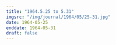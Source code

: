 ```yaml
---
title: "1964.5.25 to 5.31"
imgsrc: "/img/journal/1964/05/25-31.jpg"
date: 1964-05-25
enddate: 1964-05-31
draft: false
---
```


<!-- fix pre-formatted input -->
